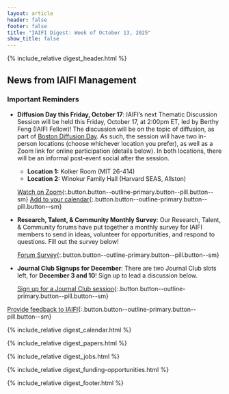 ```yaml
---
layout: article
header: false
footer: false
title: "IAIFI Digest: Week of October 13, 2025"
show_title: false
--- 
```


{% include_relative digest_header.html %}

## News from IAIFI Management

### Important Reminders

* **Diffusion Day this Friday, October 17**: IAIFI’s next Thematic Discussion Session will be held this Friday, October 17, at 2:00pm ET, led by Berthy Feng (IAIFI Fellow)! The discussion will be on the topic of diffusion, as part of [Boston Diffusion Day](https://bostondiffusionday.github.io/). As such, the session will have two in-person locations (choose whichever location you prefer), as well as a Zoom link for online participation (details below).  In both locations, there will be an informal post-event social after the session.
  * **Location 1:** Kolker Room (MIT 26-414)
  * **Location 2:** Winokur Family Hall (Harvard SEAS, Allston)

  [Watch on Zoom](https://mit.zoom.us/j/92183041364?pwd=N3pMelhpV3JUOVkzcjl1cTR4UVd6Zz09){:.button.button--outline-primary.button--pill.button--sm} [Add to your calendar](https://calendar.google.com/calendar/event?action=TEMPLATE&tmeid=M2RlNGg0bTNubHQxYTg3b2Q3bDZ2NHFvY2YgcDcxb2tybHAxZWJvazFpMjdtc2gzZm9kdThAZw&tmsrc=p71okrlp1ebok1i27msh3fodu8%40group.calendar.google.com){:.button.button--outline-primary.button--pill.button--sm}

* **Research, Talent, & Community Monthly Survey**: Our Research, Talent, & Community forums have put together a monthly survey for IAIFI members to send in ideas, volunteer for opportunities, and respond to questions. Fill out the survey below!

  [Forum Survey](https://app.smartsheet.com/b/form/71692751f5d1420c91e80508ecf704af){:.button.button--outline-primary.button--pill.button--sm}

* **Journal Club Signups for December**: There are two Journal Club slots left, for **December 3 and 10**! Sign up to lead a discussion below. 

  [Sign up for a Journal Club session](https://docs.google.com/forms/d/e/1FAIpQLSf6_sXJqBoVirNvf_H7lo6OkyxEHNwjBBuOc-XBkWWJcXN36g/viewform){:.button.button--outline-primary.button--pill.button--sm}

[Provide feedback to IAIFI](https://forms.gle/hk2mrqjaLY8nCZrE6){:.button.button--outline-primary.button--pill.button--sm}

{% include_relative digest_calendar.html %}

{% include_relative digest_papers.html %}
 
{% include_relative digest_jobs.html %}

{% include_relative digest_funding-opportunities.html %}

{% include_relative digest_footer.html %}
